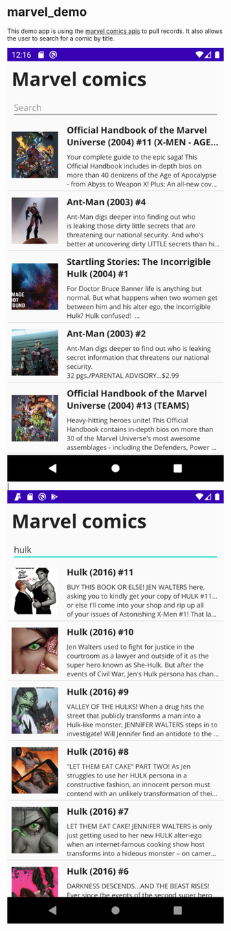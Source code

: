 # marvel_demo
This demo app is using the [marvel comics apis](https://developer.marvel.com/) to pull records. It also allows the user to search for a comic by title.

![All records](device-2020-01-02-121650.png) | ![Search example for Hulk](device-2020-01-02-122938.png)




